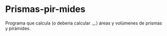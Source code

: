 # Prismas-pir-mides
Programa que calcula (o debería calcular ._.) áreas y volúmenes de prismas y pirámides.
